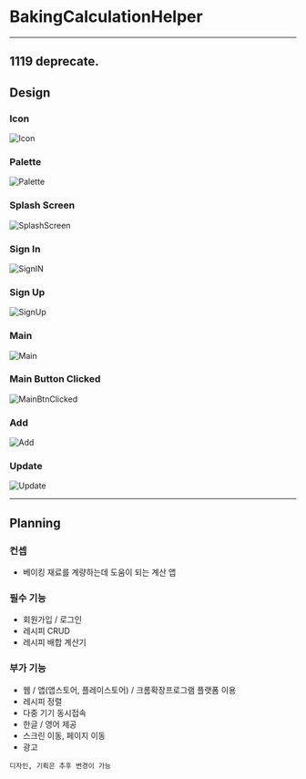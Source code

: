 # BakingCalculationHelper
---
1119 deprecate. 
---

## Design

### Icon  
![Icon](https://user-images.githubusercontent.com/81023768/195631270-0cbf6bd6-7d1c-45b5-89df-7bc0e8e70136.png)


### Palette 
![Palette](https://user-images.githubusercontent.com/81023768/195631338-ef0f30a0-3e2a-4038-8b04-a3d3506b5c77.png)


### Splash Screen  
![SplashScreen](https://user-images.githubusercontent.com/81023768/195631437-9ffbb7ec-0337-41bd-9572-395ffb23020b.png)


### Sign In
![SignIN](https://user-images.githubusercontent.com/81023768/195631770-4e07165e-4d78-4ceb-87c3-7a3d7997ac0e.png)


### Sign Up
![SignUp](https://user-images.githubusercontent.com/81023768/195631827-5597fee8-3a65-4524-93f8-cc6b8af16e83.png)


### Main
![Main](https://user-images.githubusercontent.com/81023768/195631511-09a39dde-2506-4925-9c8f-e3235558f6da.png)


### Main Button Clicked
![MainBtnClicked](https://user-images.githubusercontent.com/81023768/195631597-78570205-c48b-400b-bf0d-b34aaaa66e68.png)


### Add
![Add](https://user-images.githubusercontent.com/81023768/195631639-6b6a6180-7d43-47a4-b7ab-1cc3f1f836fb.png)


### Update
![Update](https://user-images.githubusercontent.com/81023768/195631677-b206c7d6-b1ed-4b29-a9ea-4985001c1b8c.png)

---

## Planning

### 컨셉
- 베이킹 재료를 계량하는데 도움이 되는 계산 앱

### 필수 기능
- 회원가입 / 로그인
- 레시피 CRUD
- 레시피 배합 계산기

### 부가 기능
- 웹 / 앱(앱스토어, 플레이스토어) / 크롬확장프로그램 플랫폼 이용
- 레시피 정렬
- 다중 기기 동시접속
- 한글 / 영어 제공
- 스크린 이동, 페이지 이동
- 광고

`디자인, 기획은 추후 변경이 가능`

